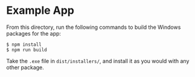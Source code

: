 # Example App

From this directory, run the following commands to build the Windows packages for the app:

```
$ npm install
$ npm run build
```

Take the `.exe` file in `dist/installers/`, and install it as you would with any other package.
